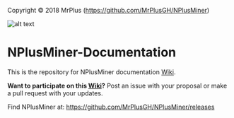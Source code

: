 Copyright © 2018 MrPlus (https://github.com/MrPlusGH/NPlusMiner)

![alt text](https://github.com/MrPlusGH/NPlusMiner/blob/2.1/NPM.png)
# NPlusMiner-Documentation
This is the repository for NPlusMiner documentation [Wiki][Wiki].

**Want to participate on this [Wiki][Wiki]?** Post an issue with your proposal or make a pull request with your updates.

Find NPlusMiner at: https://github.com/MrPlusGH/NPlusMiner/releases

[Wiki]: https://github.com/MrPlusGH/NPlusMiner-Documentation/wiki
